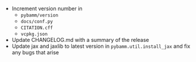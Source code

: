 - Increment version number in
  - `pybamm/version`
  - `docs/conf.py`
  - `CITATION.cff`
  - `vcpkg.json`
- Update CHANGELOG.md with a summary of the release
- Update jax and jaxlib to latest version in `pybamm.util.install_jax` and fix any bugs that arise
